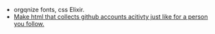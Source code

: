 * orgqnize fonts, css
Elixir.
* [Make html that collects github accounts acitivty just like for a person you follow. ](https://developer.github.com/v3/activity/feeds/)


